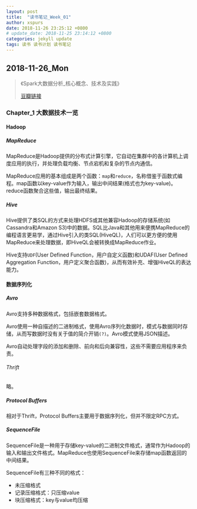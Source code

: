 ```yaml
---
layout: post
title:  "读书笔记_Week_01"
author: xspurs
date: 2018-11-26 23:25:12 +0800
# update_date: 2018-11-25 23:14:12 +0800
categories: jekyll update
tags: 读书 读书计划 读书笔记
---
```


## 2018-11-26_Mon

> 《Spark大数据分析_核心概念、技术及实践》
>
> [豆瓣链接](https://book.douban.com/subject/27061727/)

### Chapter_1 大数据技术一览

#### Hadoop

##### MapReduce

MapReduce是Hadoop提供的分布式计算引擎，它自动在集群中的各计算机上调度应用的执行，并处理负载均衡、节点宕机和复杂的节点内通信。

MapReduce应用的基本组成是两个函数：`map`和`reduce`，名称借鉴于函数式编程。map函数以key-value作为输入，输出中间结果(格式也为key-value)。reduce函数聚合这些值，输出最终结果。

##### Hive

Hive提供了类SQL的方式来处理HDFS或其他兼容Hadoop的存储系统(如Cassandra和Amazon S3)中的数据。SQL比Java和其他用来便携MapReduce的编程语言更易学，通过Hive引入的类SQL(HiveQL)，人们可以更方便的使用MapReduce来处理数据，即HiveQL会被转换成MapReduce作业。

Hive支持`UDF`(User Defined Function，用户自定义函数)和UDAF(User Defined Aggregation Function，用户定义聚合函数)，从而有效补充、增强HiveQL的表达能力。

#### 数据序列化

##### Avro

Avro支持多种数据格式，包括嵌套数据格式。

Avro使用一种自描述的二进制格式，使用Avro序列化数据时，模式与数据同时存储，从而写数据时没有关于值的简介开销`(?)`。Avro模式使用JSON描述。

Avro自动处理字段的添加和删除、前向和后向兼容性，这些不需要应用程序来负责。

###### Thrift

略。

##### Protocol Buffers

相对于Thrift，Protocol Buffers主要用于数据序列化，但并不限定RPC方式。

##### SequenceFile

SequenceFile是一种用于存储key-value的二进制文件格式，通常作为Hadoop的输入和输出文件格式。MapReduce也使用SequenceFile来存储map函数返回的中间结果。

SequenceFile有三种不同的格式：

- 未压缩格式
- 记录压缩格式：只压缩value
- 块压缩格式：key与value均压缩
